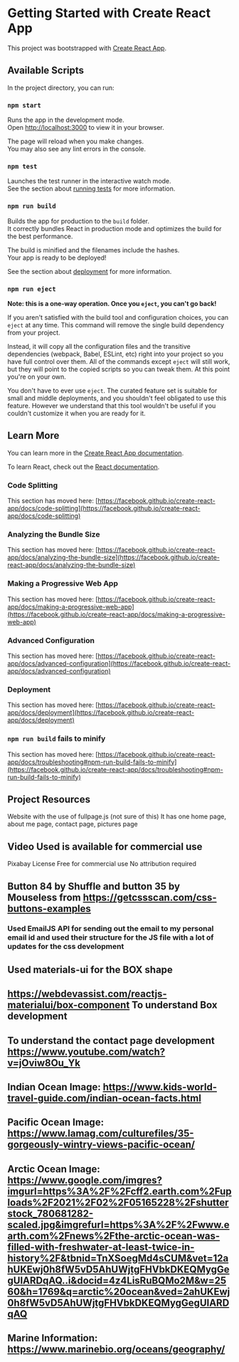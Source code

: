 

# Getting Started with Create React App

This project was bootstrapped with [Create React App](https://github.com/facebook/create-react-app).

## Available Scripts

In the project directory, you can run:

### `npm start`

Runs the app in the development mode.\
Open [http://localhost:3000](http://localhost:3000) to view it in your browser.

The page will reload when you make changes.\
You may also see any lint errors in the console.

### `npm test`

Launches the test runner in the interactive watch mode.\
See the section about [running tests](https://facebook.github.io/create-react-app/docs/running-tests) for more information.

### `npm run build`

Builds the app for production to the `build` folder.\
It correctly bundles React in production mode and optimizes the build for the best performance.

The build is minified and the filenames include the hashes.\
Your app is ready to be deployed!

See the section about [deployment](https://facebook.github.io/create-react-app/docs/deployment) for more information.

### `npm run eject`

**Note: this is a one-way operation. Once you `eject`, you can't go back!**

If you aren't satisfied with the build tool and configuration choices, you can `eject` at any time. This command will remove the single build dependency from your project.

Instead, it will copy all the configuration files and the transitive dependencies (webpack, Babel, ESLint, etc) right into your project so you have full control over them. All of the commands except `eject` will still work, but they will point to the copied scripts so you can tweak them. At this point you're on your own.

You don't have to ever use `eject`. The curated feature set is suitable for small and middle deployments, and you shouldn't feel obligated to use this feature. However we understand that this tool wouldn't be useful if you couldn't customize it when you are ready for it.

## Learn More

You can learn more in the [Create React App documentation](https://facebook.github.io/create-react-app/docs/getting-started).

To learn React, check out the [React documentation](https://reactjs.org/).

### Code Splitting

This section has moved here: [https://facebook.github.io/create-react-app/docs/code-splitting](https://facebook.github.io/create-react-app/docs/code-splitting)

### Analyzing the Bundle Size

This section has moved here: [https://facebook.github.io/create-react-app/docs/analyzing-the-bundle-size](https://facebook.github.io/create-react-app/docs/analyzing-the-bundle-size)

### Making a Progressive Web App

This section has moved here: [https://facebook.github.io/create-react-app/docs/making-a-progressive-web-app](https://facebook.github.io/create-react-app/docs/making-a-progressive-web-app)

### Advanced Configuration

This section has moved here: [https://facebook.github.io/create-react-app/docs/advanced-configuration](https://facebook.github.io/create-react-app/docs/advanced-configuration)

### Deployment

This section has moved here: [https://facebook.github.io/create-react-app/docs/deployment](https://facebook.github.io/create-react-app/docs/deployment)

### `npm run build` fails to minify

This section has moved here: [https://facebook.github.io/create-react-app/docs/troubleshooting#npm-run-build-fails-to-minify](https://facebook.github.io/create-react-app/docs/troubleshooting#npm-run-build-fails-to-minify)


## Project Resources

Website with the use of fullpage.js (not sure of this)
It has one home page, about me page, contact page, pictures page

## Video Used is available for commercial use

Pixabay License
Free for commercial use
No attribution required

## Button 84 by Shuffle and button 35 by Mouseless from https://getcssscan.com/css-buttons-examples
### Used EmailJS API for sending out the email to my personal email id and used their structure for the JS file with a lot of updates for the css development
## Used materials-ui for the BOX shape
## https://webdevassist.com/reactjs-materialui/box-component To understand Box development
## To understand the contact page development https://www.youtube.com/watch?v=jOviw8Ou_Yk
## Indian Ocean Image: https://www.kids-world-travel-guide.com/indian-ocean-facts.html
## Pacific Ocean Image: https://www.lamag.com/culturefiles/35-gorgeously-wintry-views-pacific-ocean/
## Arctic Ocean Image: https://www.google.com/imgres?imgurl=https%3A%2F%2Fcff2.earth.com%2Fuploads%2F2021%2F02%2F05165228%2Fshutterstock_780681282-scaled.jpg&imgrefurl=https%3A%2F%2Fwww.earth.com%2Fnews%2Fthe-arctic-ocean-was-filled-with-freshwater-at-least-twice-in-history%2F&tbnid=TnXSoegMd4sCUM&vet=12ahUKEwj0h8fW5vD5AhUWjtgFHVbkDKEQMygGegUIARDqAQ..i&docid=4z4LisRuBQMo2M&w=2560&h=1769&q=arctic%20ocean&ved=2ahUKEwj0h8fW5vD5AhUWjtgFHVbkDKEQMygGegUIARDqAQ

## Marine Information: https://www.marinebio.org/oceans/geography/
